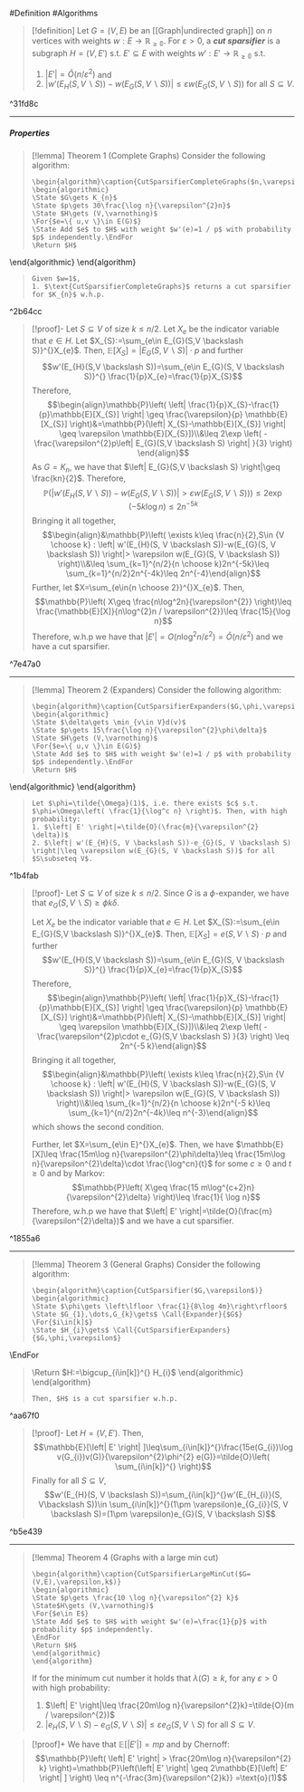 #Definition #Algorithms 

> [!definition]
> Let $G=(V,E)$ be an [[Graph|undirected graph]] on $n$ vertices with weights $w:E \to \mathbb{R_{\geq 0}}$. For $\varepsilon>0$, a ***cut sparsifier*** is a subgraph $H=(V,E')$ s.t. $E'\subseteq E$ with weights $w':E'\to \mathbb{R_{\geq 0}}$ s.t.
> 1.  $\left| E' \right|=\tilde{O}(n / \varepsilon^{2})$ and
> 2. $\left| w'(E_{H}(S, V \backslash S))-w(E_{G}(S, V \backslash S)) \right|\leq \varepsilon w(E_{G}(S, V \backslash S))$ for all $S\subseteq V$.

^31fd8c

---
##### Properties
> [!lemma] Theorem 1 (Complete Graphs)
> Consider the following algorithm: 
> ```pseudo
> \begin{algorithm}\caption{CutSparsifierCompleteGraphs($n,\varepsilon$)}
> \begin{algorithmic} 
> \State $G\gets K_{n}$
> \State $p\gets 30\frac{\log n}{\varepsilon^{2}n}$
> \State $H\gets (V,\varnothing)$
> \For{$e=\{ u,v \}\in E(G)$}
> \State Add $e$ to $H$ with weight $w'(e)=1 / p$ with probability $p$ independently.\EndFor
> \Return $H$
\end{algorithmic}
\end{algorithm}
> ```
> Given $w=1$, 
> 1. $\text{CutSparsifierCompleteGraphs}$ returns a cut sparsifier for $K_{n}$ w.h.p.

^2b64cc

> [!proof]-
> Let $S\subseteq V$ of size $k\leq n / 2$. Let $X_{e}$ be the indicator variable that $e\in H$. Let $X_{S}:=\sum_{e\in E_{G}(S,V \backslash S)}^{}X_{e}$. Then, $\mathbb{E}[X_{S}]=\left|  E_{G}(S,V \backslash S) \right|\cdot p$ and further $$w'(E_{H}(S,V \backslash S))=\sum_{e\in E_{G}(S, V \backslash S)}^{} \frac{1}{p}X_{e}=\frac{1}{p}X_{S}$$Therefore, $$\begin{align}\mathbb{P}\left( \left| \frac{1}{p}X_{S}-\frac{1}{p}\mathbb{E}[X_{S}] \right| \geq \frac{\varepsilon}{p} \mathbb{E}[X_{S}] \right)&=\mathbb{P}(\left| X_{S}-\mathbb{E}[X_{S}] \right| \geq \varepsilon \mathbb{E}[X_{S}])\\&\leq 2\exp \left( -\frac{\varepsilon^{2}p\left| E_{G}(S,V \backslash S) \right| }{3} \right) \end{align}$$As $G=K_{n}$, we have that $\left| E_{G}(S,V \backslash S) \right|\geq \frac{kn}{2}$. Therefore, $$\mathbb{P}(\left| w'(E_{H}(S, V \backslash S))-w(E_{G}(S, V \backslash S)) \right|> \varepsilon w(E_{G}(S, V \backslash S)))\leq 2\exp \left( -5k\log n \right)\leq 2n^{-5k}$$Bringing it all together, $$\begin{align}&\mathbb{P}\left( \exists k\leq \frac{n}{2},S\in {V \choose k} : \left| w'(E_{H}(S, V \backslash S))-w(E_{G}(S, V \backslash S)) \right|> \varepsilon w(E_{G}(S, V \backslash S)) \right)\\&\leq \sum_{k=1}^{n/2}{n \choose k}2n^{-5k}\leq \sum_{k=1}^{n/2}2n^{-4k}\leq 2n^{-4}\end{align}$$
> Further, let $X=\sum_{e\in{n \choose 2}}^{}X_{e}$. Then, $$\mathbb{P}\left( X\geq \frac{n\log^2n}{\varepsilon^{2}} \right)\leq \frac{\mathbb{E}[X]}{n\log^{2}n / \varepsilon^{2}}\leq \frac{15}{\log n}$$Therefore, w.h.p we have that $\left| E' \right|= O(n \log^{2} n / \varepsilon^{2})=\tilde{O}(n / \varepsilon^{2})$ and we have a cut sparsifier.

^7e47a0

---
> [!lemma] Theorem 2 (Expanders)
> Consider the following algorithm: 
> ```pseudo
> \begin{algorithm}\caption{CutSparsifierExpanders($G,\phi,\varepsilon$)}
> \begin{algorithmic} 
> \State $\delta\gets \min_{v\in V}d(v)$
> \State $p\gets 15\frac{\log n}{\varepsilon^{2}\phi\delta}$
> \State $H\gets (V,\varnothing)$
> \For{$e=\{ u,v \}\in E(G)$}
> \State Add $e$ to $H$ with weight $w'(e)=1 / p$ with probability $p$ independently.\EndFor
> \Return $H$
\end{algorithmic}
\end{algorithm}
> ```
> Let $\phi=\tilde{\Omega}(1)$, i.e. there exists $c$ s.t. $\phi=\Omega\left( \frac{1}{\log^c n} \right)$. Then, with high probability:
> 1. $\left| E' \right|=\tilde{O}(\frac{m}{\varepsilon^{2} \delta})$
> 2. $\left| w'(E_{H}(S, V \backslash S))-e_{G}(S, V \backslash S) \right|\leq \varepsilon w(E_{G}(S, V \backslash S))$ for all $S\subseteq V$.

^1b4fab



> [!proof]-
> Let $S\subseteq V$ of size $k\leq n / 2$. Since $G$ is a $\phi$-expander, we have that $e_{G}(S, V \backslash S)\geq \phi  k\delta$.
> 
> Let $X_{e}$ be the indicator variable that $e\in H$. Let $X_{S}:=\sum_{e\in E_{G}(S,V \backslash S)}^{}X_{e}$. Then, $\mathbb{E}[X_{S}]=e(S,V \backslash S) \cdot p$ and further $$w'(E_{H}(S,V \backslash S))=\sum_{e\in E_{G}(S, V \backslash S)}^{} \frac{1}{p}X_{e}=\frac{1}{p}X_{S}$$Therefore, $$\begin{align}\mathbb{P}\left( \left| \frac{1}{p}X_{S}-\frac{1}{p}\mathbb{E}[X_{S}] \right| \geq \frac{\varepsilon}{p} \mathbb{E}[X_{S}] \right)&=\mathbb{P}(\left| X_{S}-\mathbb{E}[X_{S}] \right| \geq \varepsilon \mathbb{E}[X_{S}])\\&\leq 2\exp \left( -\frac{\varepsilon^{2}p\cdot  e_{G}(S,V \backslash S)  }{3} \right) \leq 2n^{-5 k}\end{align}$$Bringing it all together, $$\begin{align}&\mathbb{P}\left( \exists k\leq \frac{n}{2},S\in {V \choose k} : \left| w'(E_{H}(S, V \backslash S))-w(E_{G}(S, V \backslash S)) \right|> \varepsilon w(E_{G}(S, V \backslash S)) \right)\\&\leq \sum_{k=1}^{n/2}{n \choose k}2n^{-5 k}\leq \sum_{k=1}^{n/2}2n^{-4k}\leq n^{-3}\end{align}$$which shows the second condition. 
> 
> Further, let $X=\sum_{e\in E}^{}X_{e}$. Then, we have $\mathbb{E}[X]\leq \frac{15m\log n}{\varepsilon^{2}\phi\delta}\leq \frac{15m\log n}{\varepsilon^{2}\delta}\cdot \frac{\log^cn}{t}$ for some $c\geq 0$ and $t\geq 0$ and by Markov:$$\mathbb{P}\left( X\geq \frac{15 m\log^{c+2}n}{\varepsilon^{2}\delta} \right)\leq \frac{1}{ \log n}$$Therefore, w.h.p we have that $\left| E' \right|=\tilde{O}(\frac{m}{\varepsilon^{2}\delta})$ and we have a cut sparsifier.

^1855a6

---
> [!lemma] Theorem 3 (General Graphs)
> Consider the following algorithm: 
> ```pseudo
> \begin{algorithm}\caption{CutSparsifier($G,\varepsilon$)}
> \begin{algorithmic} 
> \State $\phi\gets \left\lfloor \frac{1}{8\log 4m}\right\rfloor$
> \State $G_{1},\dots,G_{k}\gets$ \Call{Expander}{$G$}
> \For{$i\in[k]$}
> \State $H_{i}\gets$ \Call{CutSparsifierExpanders}{$G,\phi,\varepsilon$}
\EndFor
> \Return $H:=\bigcup_{i\in[k]}^{} H_{i}$
> \end{algorithmic}
> \end{algorithm}
> ```
> Then, $H$ is a cut sparsifier w.h.p.

^aa67f0

> [!proof]-
> Let $H=(V,E')$. Then, $$\mathbb{E}[\left| E' \right| ]\leq\sum_{i\in[k]}^{}\frac{15e(G_{i})\log v(G_{i})v(G)}{\varepsilon^{2}\phi^{2} e(G)}=\tilde{O}\left( \sum_{i\in[k]}^{} \right)$$
> Finally for all $S\subseteq V$, $$w'(E_{H}(S, V \backslash S))=\sum_{i\in[k]}^{}w'(E_{H_{i}}(S, V\backslash S))\in \sum_{i\in[k]}^{}(1\pm \varepsilon)e_{G_{i}}(S, V \backslash S)=(1\pm \varepsilon)e_{G}(S, V \backslash S)$$

^b5e439

---
> [!lemma] Theorem 4 (Graphs with a large min cut)
> ```pseudo
> \begin{algorithm}\caption{CutSparsifierLargeMinCut($G=(V,E),\varepsilon,k$)}
> \begin{algorithmic} 
> \State $p\gets \frac{10 \log n}{\varepsilon^{2} k}$
> \State$H\gets (V,\varnothing)$
> \For{$e\in E$}
> \State Add $e$ to $H$ with weight $w'(e)=\frac{1}{p}$ with probability $p$ independently.
> \EndFor
> \Return $H$
> \end{algorithmic}
> \end{algorithm} 
> ```
> If for the minimum cut number it holds that $\lambda (G)\geq k$, for any $\varepsilon>0$ with high probability:
> 1. $\left| E' \right|\leq \frac{20m\log n}{\varepsilon^{2}k}=\tilde{O}(m / \varepsilon^{2})$
> 2. $\left| e_{H}(S, V \backslash S)-e_{G}(S, V \backslash S) \right|\leq \varepsilon e_{G}(S, V\backslash S)$ for all $S\subseteq V$.

> [!proof]+
> We have that $\mathbb{E}[\left| E' \right|]=mp$ and by Chernoff: $$\mathbb{P}\left( \left| E' \right| > \frac{20m\log n}{\varepsilon^{2} k} \right)=\mathbb{P}\left(\left| E' \right| \geq 2\mathbb{E}[\left| E' \right| ]  \right) \leq n^{-\frac{3m}{\varepsilon^{2}k}} =\text{o}(1)$$